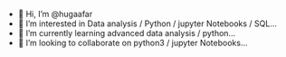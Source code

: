 - 👋 Hi, I’m @hugaafar
- 👀 I’m interested in Data analysis / Python / jupyter Notebooks / SQL...
- 🌱 I’m currently learning advanced data analysis / python...
- 💞️ I’m looking to collaborate on python3 / jupyter Notebooks...

<!---
hugaafar/hugaafar is a ✨ special ✨ repository because its `README.md` (this file) appears on your GitHub profile.
You can click the Preview link to take a look at your changes.
--->
